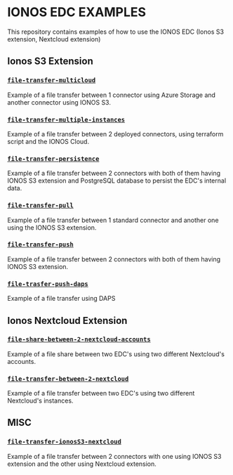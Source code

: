 # IONOS EDC EXAMPLES
This repository contains examples of how to use the IONOS EDC (Ionos S3 extension, Nextcloud extension)



## Ionos S3 Extension

### [`file-transfer-multicloud`](./S3/file-transfer-multicloud)

Example of a file transfer between 1 connector using Azure Storage and another connector using IONOS S3.

### [`file-transfer-multiple-instances`](./S3/file-transfer-multiple-instances)

Example of a file transfer between 2 deployed connectors, using terraform script and the IONOS Cloud.

### [`file-transfer-persistence`](./S3/file-transfer-persistence)

Example of a file transfer between 2 connectors with both of them having IONOS S3 extension and PostgreSQL database to persist the EDC's internal data.

### [`file-transfer-pull`](./S3/file-transfer-pull)

Example of a file transfer between 1 standard connector and another one using the IONOS S3 extension.

### [`file-transfer-push`](./S3/file-transfer-push)

Example of a file transfer between 2 connectors with both of them having IONOS S3 extension.

### [`file-trasfer-push-daps`](./S3/file-trasfer-push-daps)

Example of a file transfer using DAPS

## Ionos Nextcloud Extension

### [`file-share-between-2-nextcloud-accounts`](./Nextcloud/file-share-between-2-nextcloud-accounts)
Example of a file share between two EDC's using two different Nextcloud's accounts.

### [`file-transfer-between-2-nextcloud`](./Nextcloud/file-transfer-between-2-nextcloud)
Example of a file transfer between two EDC's using two different Nextcloud's instances.

## MISC
### [`file-transfer-ionosS3-nextcloud`](./misc/file-transfer-ionosS3-nextcloud)
Example of a file transfer between 2 connectors with one using IONOS S3 extension and the other using Nextcloud extension.